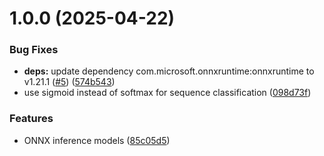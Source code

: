 # 1.0.0 (2025-04-22)


### Bug Fixes

* **deps:** update dependency com.microsoft.onnxruntime:onnxruntime to v1.21.1 ([#5](https://github.com/gravitee-io/gravitee-inference/issues/5)) ([574b543](https://github.com/gravitee-io/gravitee-inference/commit/574b5433684eee4af1bd1dc2de95c657d904d451))
* use sigmoid instead of softmax for sequence classification ([098d73f](https://github.com/gravitee-io/gravitee-inference/commit/098d73f87cea254c6c390293d9032f41cac32d34))


### Features

* ONNX inference models ([85c05d5](https://github.com/gravitee-io/gravitee-inference/commit/85c05d5c3be5ceb1e1f0e3f13bd161c1c3446ca0))
